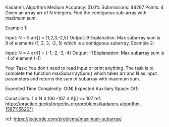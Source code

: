 Kadane's Algorithm 
Medium Accuracy: 51.0% Submissions: 44267 Points: 4
Given an array arr of N integers. Find the contiguous sub-array with maximum sum.

 

Example 1:

Input:
N = 5
arr[] = {1,2,3,-2,5}
Output:
9
Explanation:
Max subarray sum is 9
of elements (1, 2, 3, -2, 5) which 
is a contiguous subarray.
Example 2:

Input:
N = 4
arr[] = {-1,-2,-3,-4}
Output:
-1
Explanation:
Max subarray sum is -1 
of element (-1)
 

Your Task:
You don't need to read input or print anything. The task is to complete the function maxSubarraySum() which takes arr and N as input parameters and returns the sum of subarray with maximum sum.

 

Expected Time Complexity: O(N)
Expected Auxiliary Space: O(1)

 

Constraints:
1 ≤ N ≤ 106
-107 ≤ A[i] <= 107
ref: https://practice.geeksforgeeks.org/problems/kadanes-algorithm-1587115620/1

ref: https://leetcode.com/problems/maximum-subarray/